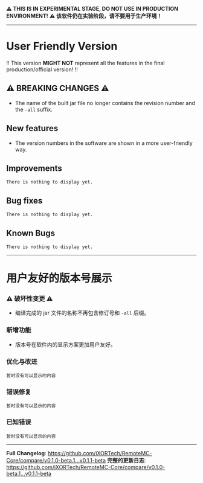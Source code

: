 <!--
Template for changes, <mandatory> [optional]
- <New feature/Improvements/Bug fix> - [(Pull Request Number) \[@GitHubUsername\]]
-->

**:warning: THIS IS IN EXPERIMENTAL STAGE, DO NOT USE IN PRODUCTION ENVIRONMENT!**
**:warning: 该软件仍在实验阶段，请不要用于生产环境！**

------

# User Friendly Version

:bangbang: This version **MIGHT NOT** represent all the features in the final production/official version! :bangbang:

## :warning: BREAKING CHANGES :warning:

- The name of the built jar file no longer contains the revision number and the `-all` suffix.

## New features

- The version numbers in the software are shown in a more user-friendly way.

## Improvements

`There is nothing to display yet.`

## Bug fixes

`There is nothing to display yet.`

## Known Bugs

`There is nothing to display yet.`

------

# 用户友好的版本号展示

### :warning: 破坏性变更 :warning:

 - 编译完成的 jar 文件的名称不再包含修订号和 `-all` 后缀。

### 新增功能

 - 版本号在软件内的显示方案更加用户友好。

### 优化与改进

`暂时没有可以显示的内容`

### 错误修复

`暂时没有可以显示的内容`

### 已知错误

`暂时没有可以显示的内容`

------

**Full Changelog**: https://github.com/iXORTech/RemoteMC-Core/compare/v0.1.0-beta.1...v0.1.1-beta
**完整的更新日志**: https://github.com/iXORTech/RemoteMC-Core/compare/v0.1.0-beta.1...v0.1.1-beta
